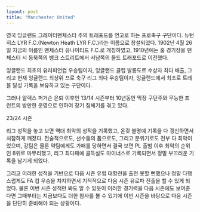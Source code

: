 ```yaml
---
layout: post
title: "Manchester United"
---
```

영국 잉글랜드 그레이터맨체스터 주의 트래포드를 연고로 하는 프로축구 구단이다. 뉴턴 히스 LYR F.C.(Newton Heath LYR F.C.)라는 이름으로 창설되었다. 1902년 4월 26일 지금의 이름인 맨체스터 유나이티드 F.C.로 개칭하였고, 1910년에는 홈 경기장을 맨체스터 시 동북쪽의 뱅크 스트리트에서 서남쪽의 올드 트래포드로 이전했다.

잉글랜드 최초의 유러피언컵 우승팀이자, 잉글랜드 클럽 발롱도르 수상자 최다 배출, 그리고 현재 잉글랜드 최상위 프로 축구 리그 최다 우승팀이자, 잉글랜드에서 최초로 트레블 달성 기록을 보유하고 있는 구단이다.

그러나 알렉스 퍼거슨 은퇴 이후인 13/14 시즌부터 10년동안 막장 구단주와 무능한 프런트의 방만한 운영으로 인하여 장기 침체기를 겪고 있다.

23/24 시즌

리그 성적을 놓고 보면 역대 최악의 성적을 기록했고, 온갖 불명예 기록을 다 갱신하면서 처참하게 깨졌다. 전술적으로도, 선수들의 폼으로도, 그리고 분위기로도 전부 다 최악이었으며, 강팀은 물론 약팀에게도 가패를 당하면서 결국 보면 PL 출범 이후 최악의 순위인 8위로 마무리했고, 리그 최다패에 골득실도 마이너스로 기록되면서 정말 부끄러운 기록을 남기게 되었다.

그리고 이러한 성적을 기반으로 다음 시즌 유럽 대항전을 출전 못할 뻔했으나 정말 다행스럽게도 FA 컵 우승을 차지하면서 기적적으로 다음 시즌 유로파 진출을 할 수 있게 되었다. 물론 이번 시즌 성적만 봐도 알 수 있듯이 이러한 경기력을 다음 시즌에도 보여준다면 그때부터는 지금보다도 더한 참사를 볼 수 있기에 이번 시즌을 바탕으로 다음 시즌을 단단히 준비해야 되는 상황이다.


[jekyll-docs]: http://jekyllrb.com/docs/home
[jekyll-gh]:   https://github.com/jekyll/jekyll
[jekyll-talk]: https://talk.jekyllrb.com/

